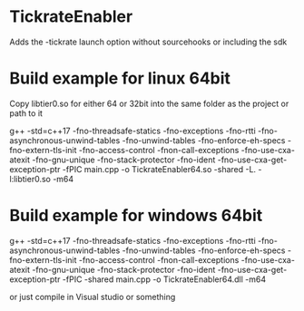 # TickrateEnabler

Adds the -tickrate launch option without sourcehooks or including the sdk

# Build example for linux 64bit

Copy libtier0.so for either 64 or 32bit into the same folder as the project or path to it

g++ -std=c++17 -fno-threadsafe-statics -fno-exceptions -fno-rtti -fno-asynchronous-unwind-tables -fno-unwind-tables -fno-enforce-eh-specs -fno-extern-tls-init -fno-access-control -fnon-call-exceptions -fno-use-cxa-atexit -fno-gnu-unique -fno-stack-protector -fno-ident -fno-use-cxa-get-exception-ptr -fPIC main.cpp -o TickrateEnabler64.so -shared -L. -l:libtier0.so -m64

# Build example for windows 64bit

g++ -std=c++17 -fno-threadsafe-statics -fno-exceptions -fno-rtti -fno-asynchronous-unwind-tables -fno-unwind-tables -fno-enforce-eh-specs -fno-extern-tls-init -fno-access-control -fnon-call-exceptions -fno-use-cxa-atexit -fno-gnu-unique -fno-stack-protector -fno-ident -fno-use-cxa-get-exception-ptr -fPIC -shared main.cpp -o TickrateEnabler64.dll -m64

or just compile in Visual studio or something
